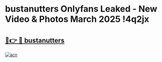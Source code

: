# bustanutters Onlyfans Leaked - New Video & Photos March 2025 !4q2jx

# <h2><a href="https://6mj1bj.iuczelnia.edu.pl?title=bustanutters&ref=4q2jx">🔗👉 🔴 bustanutters</a></h2>

[![acn](https://github.com/user-attachments/assets/0f9c940e-d8b0-45ae-aac7-cd30a18b3e1c)](https://6mj1bj.iuczelnia.edu.pl?title=bustanutters&ref=4q2jx)

